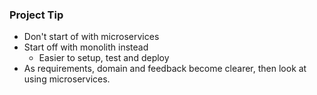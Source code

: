 ### Project Tip
- Don't start of with microservices
- Start off with monolith instead
	- Easier to setup, test and deploy
- As requirements, domain and feedback become clearer, then look at using microservices.